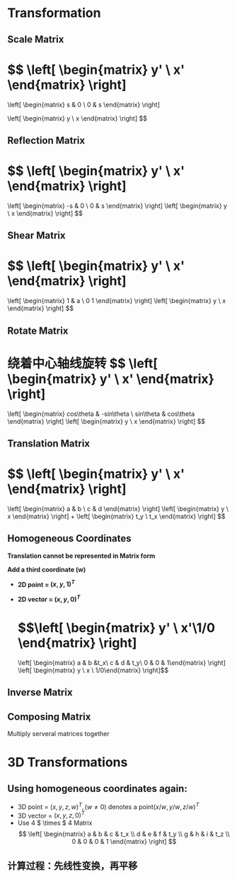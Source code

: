 # Transformation

## Scale Matrix

$$
\left[ \begin{matrix} y' \\ x' \end{matrix} \right]
=
\left[ \begin{matrix} s & 0 \\ 0 & s \end{matrix} \right]

\left[ \begin{matrix} y \\ x \end{matrix} \right]
$$

## Reflection Matrix

$$
\left[ \begin{matrix} y' \\ x' \end{matrix} \right]
=
\left[ \begin{matrix} -s & 0 \\ 0 & s \end{matrix} \right]
\left[ \begin{matrix} y \\ x \end{matrix} \right]
$$

## Shear Matrix

$$
\left[ \begin{matrix} y' \\ x' \end{matrix} \right]
=
\left[ \begin{matrix} 1 & a \\ 0  1 \end{matrix} \right]
\left[ \begin{matrix} y \\ x \end{matrix} \right]
$$

## Rotate Matrix
绕着中心轴线旋转
$$
\left[ \begin{matrix} y' \\ x' \end{matrix} \right]
=
\left[ \begin{matrix} cos\theta & -sin\theta \\ sin\theta & cos\theta \end{matrix} \right]
\left[ \begin{matrix} y \\ x \end{matrix} \right]
$$

## Translation Matrix

$$
\left[ \begin{matrix} y' \\ x' \end{matrix} \right]
=
\left[ \begin{matrix} a & b \\ c & d \end{matrix} \right] 
\left[ \begin{matrix} y \\ x \end{matrix} \right]
+
\left[ \begin{matrix} t_y \\ t_x \end{matrix} \right]
$$

## Homogeneous Coordinates

**Translation cannot be represented in Matrix form**  

**Add a third coordinate (w)**

- **2D point = $(x,y,1)^T$** 

- **2D vector = ${(x,y,0)}^T$**
  
  $$\left[ \begin{matrix} y' \\ x'\\1/0 \end{matrix} \right]
  =
  \left[ \begin{matrix} a & b &t_x\\ c & d & t_y\\ 0 & 0 & 1\end{matrix} \right] 
  \left[ \begin{matrix} y \\ x \\ 1/0\end{matrix} \right]$$

## Inverse Matrix

## Composing Matrix
  Multiply serveral matrices together



# 3D Transformations
## Using homogeneous coordinates again:
  - 3D point = ${(x,y,z,w)}^T,(w\neq 0)$ denotes a point${(x/w,y/w,z/w)}^T$
  - 3D vector = ${(x,y,z,0)}^T$
  - Use 4 $ \times $ 4 Matrix
$$
\left[ \begin{matrix} 
  a & b & c & t_x \\ 
  d & e & f & t_y \\
  g & h & i & t_z \\
  0 & 0 & 0 & 1 \end{matrix} \right]
$$
## 计算过程：先线性变换，再平移